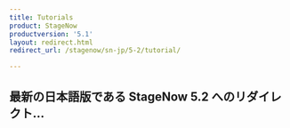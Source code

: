 ```yaml
---
title: Tutorials
product: StageNow
productversion: '5.1'
layout: redirect.html
redirect_url: /stagenow/sn-jp/5-2/tutorial/

---
```


## 最新の日本語版である StageNow 5.2 へのリダイレクト...

